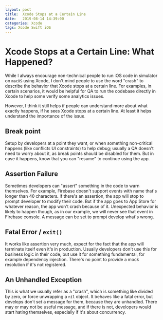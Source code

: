 ```yaml
---
layout: post
title:  Xcode Stops at a Certain Line
date:   2019-08-14 14:39:00
categories: Xcode
tags: Xcode Swift iOS
---
```


# Xcode Stops at a Certain Line: What Happened?

While I always encourage non-technical people to run iOS code in simulator on `macOS` using Xcode, I don't mind people to use the word "crash" to describe the behavior that Xcode stops at a certain line. For examples, in certain scenarios, it would be helpful for QA to run the codebase directly in Xcode to help some verify some analytics issues.

However, I think it still helps if people can understand more about what exactly happens, if he sees Xcode stops at a certain line. At least it helps understand the importance of the issue.

## Break point

Setup by developers at a point they want, or when something non-critical happens (like conflicts UI constraints) to help debug; usually a QA doesn't need to worry about it, as break points should be disabled for them. But in case it happens, know that you can "resume" to continue using the app.

## Assertion Failure

Sometimes developers can "assert" something in the code to warn themselves. For example, Firebase doesn't support events with name that's longer than 40 characters. If there's an assertion, the app will stop to prompt developer to modify their code. But if the app goes to App Store for whatever reason, the app won't crash because of it. Unexpected behavior is likely to happen though, as in our example, we will never see that event in Firebase console. A message can be set to prompt develop what's wrong.

## Fatal Error / `exit()`

It works like assertion very much, expect for the fact that the app will terminate itself even it's in production. Usually developers don't use this for business logic in their code, but use it for something fundamental, for example dependency injection. There's no point to provide a mock resolution if it's not registered.

## An Unhandled Exception

This is what we usually refer as a "crash", which is something like divided by zero, or force unwrapping a `nil` object. It behaves like a fatal error, but develops don't set a message for them, because they are unhandled. There may or may not be useful message, and if there is not, developers would start hating themselves, especially if it's about concurrency.